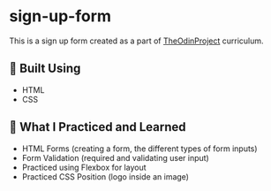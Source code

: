 # sign-up-form

This is a sign up form created as a part of [TheOdinProject](https://www.theodinproject.com/dashboard) curriculum.

## 🔨 Built Using

- HTML
- CSS

## 🧠 What I Practiced and Learned

- HTML Forms (creating a form, the different types of form inputs)
- Form Validation (required and validating user input)
- Practiced using Flexbox for layout
- Practiced CSS Position (logo inside an image)
